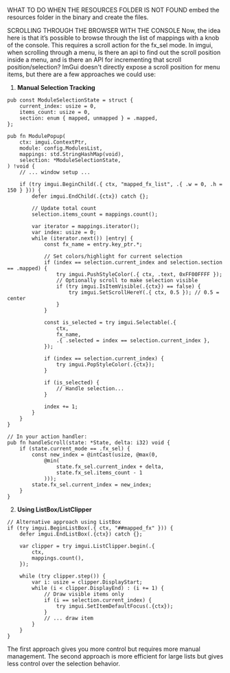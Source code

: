 WHAT TO DO WHEN THE RESOURCES FOLDER IS NOT FOUND 
embed the resources folder in the binary and create the files.

SCROLLING THROUGH THE BROWSER WITH THE CONSOLE
Now, the idea here is that it’s possible to browse through the list of mappings with a knob of the console. This requires a scroll action for the fx_sel mode.
In imgui, when scrolling through a menu, is there an api to find out the scroll position inside a menu, and is there an API for incrementing that scroll position/selection?
ImGui doesn't directly expose a scroll position for menu items, but there are a few approaches we could use:

1. **Manual Selection Tracking**
```zig
pub const ModuleSelectionState = struct {
    current_index: usize = 0,
    items_count: usize = 0,
    section: enum { mapped, unmapped } = .mapped,
};

pub fn ModulePopup(
    ctx: imgui.ContextPtr,
    module: config.ModulesList,
    mappings: std.StringHashMap(void),
    selection: *ModuleSelectionState,
) !void {
    // ... window setup ...

    if (try imgui.BeginChild(.{ ctx, "mapped_fx_list", .{ .w = 0, .h = 150 } })) {
        defer imgui.EndChild(.{ctx}) catch {};

        // Update total count
        selection.items_count = mappings.count();

        var iterator = mappings.iterator();
        var index: usize = 0;
        while (iterator.next()) |entry| {
            const fx_name = entry.key_ptr.*;

            // Set colors/highlight for current selection
            if (index == selection.current_index and selection.section == .mapped) {
                try imgui.PushStyleColor(.{ ctx, .text, 0xFF00FFFF });
                // Optionally scroll to make selection visible
                if (try imgui.IsItemVisible(.{ctx}) == false) {
                    try imgui.SetScrollHereY(.{ ctx, 0.5 }); // 0.5 = center
                }
            }

            const is_selected = try imgui.Selectable(.{
                ctx,
                fx_name,
                .{ .selected = index == selection.current_index },
            });

            if (index == selection.current_index) {
                try imgui.PopStyleColor(.{ctx});
            }

            if (is_selected) {
                // Handle selection...
            }

            index += 1;
        }
    }
}

// In your action handler:
pub fn handleScroll(state: *State, delta: i32) void {
    if (state.current_mode == .fx_sel) {
        const new_index = @intCast(usize, @max(0,
            @min(
                state.fx_sel.current_index + delta,
                state.fx_sel.items_count - 1
            )));
        state.fx_sel.current_index = new_index;
    }
}
```

2. **Using ListBox/ListClipper**
```zig
// Alternative approach using ListBox
if (try imgui.BeginListBox(.{ ctx, "##mapped_fx" })) {
    defer imgui.EndListBox(.{ctx}) catch {};

    var clipper = try imgui.ListClipper.begin(.{
        ctx,
        mappings.count(),
    });

    while (try clipper.step()) {
        var i: usize = clipper.DisplayStart;
        while (i < clipper.DisplayEnd) : (i += 1) {
            // Draw visible items only
            if (i == selection.current_index) {
                try imgui.SetItemDefaultFocus(.{ctx});
            }
            // ... draw item
        }
    }
}
```

The first approach gives you more control but requires more manual management. The second approach is more efficient for large lists but gives less control over the selection behavior.
